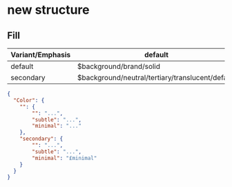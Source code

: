 # new structure

## Fill

Variant/Emphasis|default|subtle|minimal
-|-|-|-
default|\$background/brand/solid|\$background/brand/primary/translucent/default|\$background/brand/primary/translucent/default
secondary|\$background/neutral/tertiary/translucent/default|\$background/neutral/primary/translucent/default|\$background/neutral/primary/translucent/default

```json
{
  "Color": {
    "": {
        "": "...",
        "subtle": "...",
        "minimal": "..."
    },
    "secondary": {
        "": "...",
        "subtle": "...",
        "minimal": "£minimal"
    }
  }
}
```
